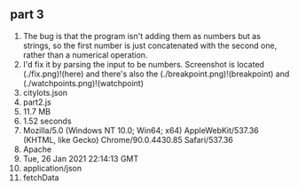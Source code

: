 ## part 3
1. The bug is that the program isn't adding them as numbers but as strings, so the first number is just concatenated with the second one, rather than a numerical operation.
2. I'd fix it by parsing the input to be numbers. Screenshot is located (./fix.png)!(here) and there's also the (./breakpoint.png)!(breakpoint) and (./watchpoints.png)!(watchpoint)
3. citylots.json
4. part2.js
5. 11.7 MB
6. 1.52 seconds
7. Mozilla/5.0 (Windows NT 10.0; Win64; x64) AppleWebKit/537.36 (KHTML, like Gecko) Chrome/90.0.4430.85 Safari/537.36
8. Apache
9. Tue, 26 Jan 2021 22:14:13 GMT
10. application/json
11. fetchData
